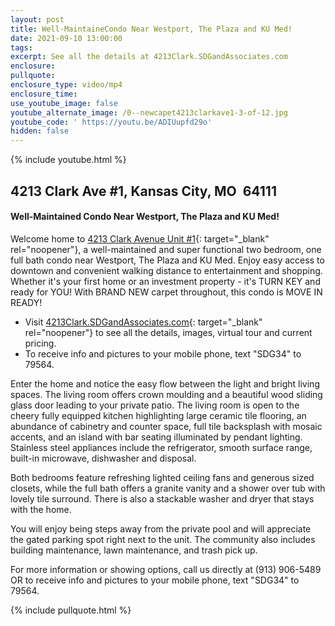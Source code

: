 ```yaml
---
layout: post
title: Well-MaintaineCondo Near Westport, The Plaza and KU Med!
date: 2021-09-10 13:00:00
tags:
excerpt: See all the details at 4213Clark.SDGandAssociates.com
enclosure:
pullquote:
enclosure_type: video/mp4
enclosure_time:
use_youtube_image: false
youtube_alternate_image: /0--newcapet4213clarkave1-3-of-12.jpg
youtube_code: ' https://youtu.be/ADIUupfd29o'
hidden: false
---
```

{% include youtube.html %}

## 4213 Clark Ave \#1, Kansas City, MO&nbsp; 64111

#### Well-Maintained Condo Near Westport, The Plaza and KU Med\!

Welcome home to [4213 Clark Avenue Unit \#1](http://4213clark.sdgandassociates.com){: target="_blank" rel="noopener"}, a well-maintained and super functional two bedroom, one full bath condo near Westport, The Plaza and KU Med. Enjoy easy access to downtown and convenient walking distance to entertainment and shopping. Whether it's your first home or an investment property - it's TURN KEY and ready for YOU\! With BRAND NEW carpet throughout, this condo is MOVE IN READY\!

* Visit [4213Clark.SDGandAssociates.com](http://4213clark.SDGandAssociates.com){: target="_blank" rel="noopener"} to see all the details, images, virtual tour and current pricing.
* To receive info and pictures to your mobile phone, text "SDG34" to 79564.

Enter the home and notice the easy flow between the light and bright living spaces. The living room offers crown moulding and a beautiful wood sliding glass door leading to your private patio. The living room is open to the cheery fully equipped kitchen highlighting large ceramic tile flooring, an abundance of cabinetry and counter space, full tile backsplash with mosaic accents, and an island with bar seating illuminated by pendant lighting. Stainless steel appliances include the refrigerator, smooth surface range, built-in microwave, dishwasher and disposal.&nbsp;

Both bedrooms feature refreshing lighted ceiling fans and generous sized closets, while the full bath offers a granite vanity and a shower over tub with lovely tile surround. There is also a stackable washer and dryer that stays with the home.

You will enjoy being steps away from the private pool and will appreciate the gated parking spot right next to the unit. The community also includes building maintenance, lawn maintenance, and trash pick up.

For more information or showing options, call us directly at (913) 906-5489 OR to receive info and pictures to your mobile phone, text "SDG34" to 79564.

{% include pullquote.html %}
